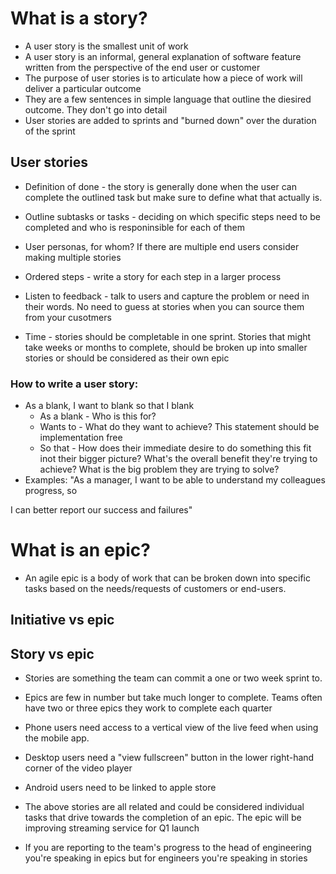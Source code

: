 # What is a story?

- A user story is the smallest unit of work
- A user story is an informal, general explanation of software feature
  written from the perspective of the end user or customer
- The purpose of user stories is to articulate how a piece of work will
  deliver a particular outcome
- They are a few sentences in simple language that outline the diesired
  outcome. They don\'t go into detail
- User stories are added to sprints and \"burned down\" over the
  duration of the sprint

## User stories

- Definition of done - the story is generally done when the user can
  complete the outlined task but make sure to define what that actually
  is.

- Outline subtasks or tasks - deciding on which specific steps need to
  be completed and who is responinsible for each of them

- User personas, for whom? If there are multiple end users consider
  making multiple stories

- Ordered steps - write a story for each step in a larger process

- Listen to feedback - talk to users and capture the problem or need in
  their words. No need to guess at stories when you can source them from
  your cusotmers

- Time - stories should be completable in one sprint. Stories that might
  take weeks or months to complete, should be broken up into smaller
  stories or should be considered as their own epic

### How to write a user story:

- As a blank, I want to blank so that I blank
  - As a blank - Who is this for?
  - Wants to - What do they want to achieve? This statement should be
    implementation free
  - So that - How does their immediate desire to do something this fit
    inot their bigger picture? What\'s the overall benefit they\'re
    trying to achieve? What is the big problem they are trying to solve?
- Examples: \"As a manager, I want to be able to understand my
  colleagues progress, so

I can better report our success and failures\"

# What is an epic?

- An agile epic is a body of work that can be broken down into specific
  tasks based on the needs/requests of customers or end-users.

## Initiative vs epic

## Story vs epic

- Stories are something the team can commit a one or two week sprint to.

- Epics are few in number but take much longer to complete. Teams often
  have two or three epics they work to complete each quarter

- Phone users need access to a vertical view of the live feed when using
  the mobile app.

- Desktop users need a "view fullscreen" button in the lower right-hand
  corner of the video player

- Android users need to be linked to apple store

- The above stories are all related and could be considered individual
  tasks that drive towards the completion of an epic. The epic will be
  improving streaming service for Q1 launch

- If you are reporting to the team\'s progress to the head of
  engineering you\'re speaking in epics but for engineers you\'re
  speaking in stories
